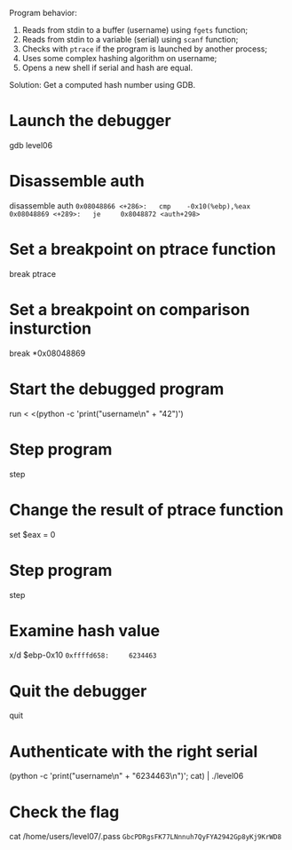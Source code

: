 Program behavior:
1. Reads from stdin to a buffer (username) using `fgets` function;
2. Reads from stdin to a variable (serial) using `scanf` function;
3. Checks with `ptrace` if the program is launched by another process;
4. Uses some complex hashing algorithm on username;
5. Opens a new shell if serial and hash are equal.

Solution:
Get a computed hash number using GDB.

# Launch the debugger
gdb level06
# Disassemble auth
disassemble auth
`0x08048866 <+286>:   cmp    -0x10(%ebp),%eax`
`0x08048869 <+289>:   je     0x8048872 <auth+298>`
# Set a breakpoint on ptrace function
break ptrace
# Set a breakpoint on comparison insturction
break *0x08048869
# Start the debugged program
run < <(python -c 'print("username\n" + "42")')
# Step program
step
# Change the result of ptrace function
set $eax = 0
# Step program
step
# Examine hash value
x/d $ebp-0x10
`0xffffd658:     6234463`
# Quit the debugger
quit
# Authenticate with the right serial
(python -c 'print("username\n" + "6234463\n")'; cat) | ./level06
# Check the flag
cat /home/users/level07/.pass
`GbcPDRgsFK77LNnnuh7QyFYA2942Gp8yKj9KrWD8`
